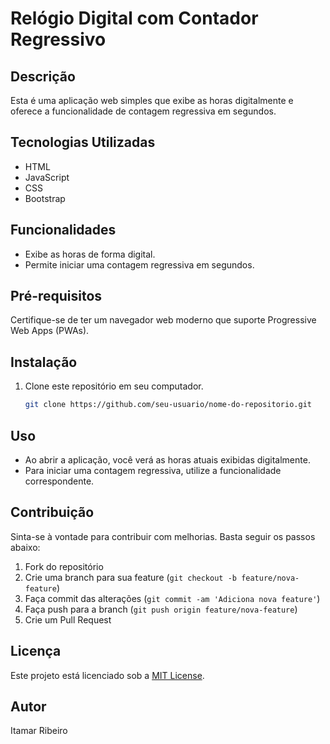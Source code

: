 # Relógio Digital com Contador Regressivo

## Descrição
Esta é uma aplicação web simples que exibe as horas digitalmente e oferece a funcionalidade de contagem regressiva em segundos.

## Tecnologias Utilizadas
- HTML
- JavaScript
- CSS
- Bootstrap

## Funcionalidades
- Exibe as horas de forma digital.
- Permite iniciar uma contagem regressiva em segundos.

## Pré-requisitos
Certifique-se de ter um navegador web moderno que suporte Progressive Web Apps (PWAs).

## Instalação
1. Clone este repositório em seu computador.
   ```bash
   git clone https://github.com/seu-usuario/nome-do-repositorio.git

## Uso
- Ao abrir a aplicação, você verá as horas atuais exibidas digitalmente.
- Para iniciar uma contagem regressiva, utilize a funcionalidade correspondente.

## Contribuição
Sinta-se à vontade para contribuir com melhorias. Basta seguir os passos abaixo:
1. Fork do repositório
2. Crie uma branch para sua feature (`git checkout -b feature/nova-feature`)
3. Faça commit das alterações (`git commit -am 'Adiciona nova feature'`)
4. Faça push para a branch (`git push origin feature/nova-feature`)
5. Crie um Pull Request

## Licença
Este projeto está licenciado sob a [MIT License](LICENSE).

## Autor
Itamar Ribeiro